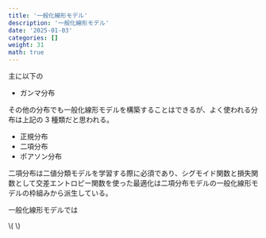 ```yaml
---
title: '一般化線形モデル'
description: '一般化線形モデル'
date: '2025-01-03'
categories: []
weight: 31
math: true
---
```


主に以下の

- ガンマ分布

その他の分布でも一般化線形モデルを構築することはできるが、よく使われる分布は上記の 3 種類だと思われる。

- 正規分布
- 二項分布
- ポアソン分布

二項分布は二値分類モデルを学習する際に必須であり、シグモイド関数と損失関数として交差エントロピー関数を使った最適化は二項分布モデルの一般化線形モデルの枠組みから派生している。

一般化線形モデルでは

\\( \\)
